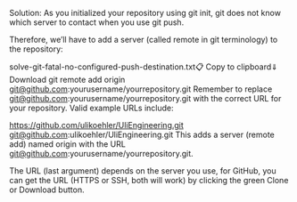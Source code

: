 Solution:
As you initialized your repository using git init, git does not know which server to contact when you use git push.

Therefore, we’ll have to add a server (called remote in git terminology) to the repository:

solve-git-fatal-no-configured-push-destination.txt📋 Copy to clipboard⇓ Download
git remote add origin git@github.com:yourusername/yourrepository.git
Remember to replace git@github.com:yourusername/yourrepository.git with the correct URL for your repository. Valid example URLs include:

https://github.com/ulikoehler/UliEngineering.git
git@github.com:ulikoehler/UliEngineering.git
This adds a server (remote add) named origin with the URL git@github.com:yourusername/yourrepository.git.

The URL (last argument) depends on the server you use, for GitHub, you can get the URL (HTTPS or SSH, both will work) by clicking the green Clone or Download button.
